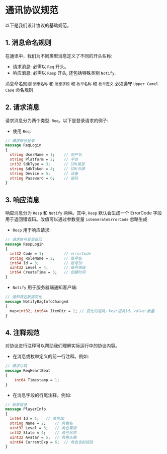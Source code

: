 # 通讯协议规范

以下是我们设计协议的基础规范。

## 1. 消息命名规则

在通讯中，我们为不同类型消息定义了不同的开头名称:

- 请求消息: 必需以 `Req` 开头。
- 响应消息: 必需以 `Resp` 开头, 还包括特殊类别 `Notify`.

消息命名规则 `消息名称` 和 `消息字段` 和 `枚举名称` 和 `枚举定义`  必须遵守  `Upper Camel Case` 命名规则

## 2. 请求消息

请求消息分为两个类型: `Req`。以下是登录请求的例子:

- 使用 `Req`:

```protobuf
// 请求账号登录
message ReqLogin
{
  string UserName = 1;    // 用户名
  string Platform = 2;    // 平台
  int32 SdkType = 3;      // SDK类型
  string SdkToken = 4;    // SDK令牌
  string Device = 5;      // 设备
  string Password = 6;    // 密码
}
```

## 3. 响应消息

响应消息分为 `Resp` 和 `Notify` 两种。其中, `Resp` 默认会生成一个 ErrorCode 字段用于返回错误码。改值可以通过参数变量 `isGenerateErrorCode` 忽略生成

- `Resp` 用于响应请求:

```protobuf
// 请求账号登录返回
message RespLogin
{
  int32 Code = 1;         // errorCode
  string RoleName = 2;    // 账号名
  int64 Id = 3;           // 账号ID
  uint32 Level = 4;       // 账号等级
  int64 CreateTime = 5;   // 创建时间
}
```

- `Notify` 用于服务器端通知客户端:

```protobuf
// 通知背包数据变化
message NotifyBagInfoChanged
{
  map<int32, int64> ItemDic = 1; // 变化的道具，key:道具id，value:数量
}
```

## 4. 注释规范

对协议进行注释可以帮助我们理解实际运行中的协议内容。

- 在消息或枚举定义的前一行注释。例如:

```protobuf
// 请求心跳
message ReqHeartBeat
{
    int64 Timestamp = 1;
}
```

- 在消息字段的行尾注释。例如:

```protobuf
// 玩家信息
message PlayerInfo
{
  int64 Id = 1;   // 角色ID
  string Name = 2;    // 角色名
  uint32 Level = 3;   // 角色等级
  int32 State = 4;    // 角色状态
  uint32 Avatar = 5;  // 角色头像
  uint64 CurrentExp = 6;  // 角色当前经验
}
```
